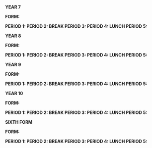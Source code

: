 
<H4>YEAR 7

FORM: 

PERIOD 1:
PERIOD 2:
BREAK
PERIOD 3: 
PERIOD 4:
LUNCH
PERIOD 5:

YEAR 8

FORM:  

PERIOD 1:
PERIOD 2: 
BREAK
PERIOD 3:
PERIOD 4: 
LUNCH
PERIOD 5:

YEAR 9

FORM: 

PERIOD 1: 
PERIOD 2: 
BREAK
PERIOD 3: 
PERIOD 4: 
LUNCH
PERIOD 5:

YEAR 10

FORM: 

PERIOD 1:
PERIOD 2: 
BREAK
PERIOD 3: 
PERIOD 4:
LUNCH
PERIOD 5: 


SIXTH FORM

FORM: 

PERIOD 1: 
PERIOD 2: 
BREAK
PERIOD 3: 
PERIOD 4:
LUNCH
PERIOD 5: <H4>
